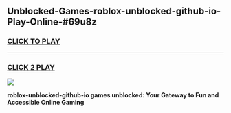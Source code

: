 
## Unblocked-Games-roblox-unblocked-github-io-Play-Online-#69u8z
<h3>
<a href="https://premium.freeplayer.one?title=roblox-unblocked-github-io&ref=27F">CLICK TO PLAY</a></h3>
<hr>

<h3>
<a href="https://premium.freeplayer.one?title=roblox-unblocked-github-io&ref=27F">CLICK 2 PLAY</a>
  
</h3>

<a href="https://premium.freeplayer.one?title=roblox-unblocked-github-io&ref=27F"><img src="https://clearcache.store/games.png"></a>


**roblox-unblocked-github-io games unblocked: Your Gateway to Fun and Accessible Online Gaming**
